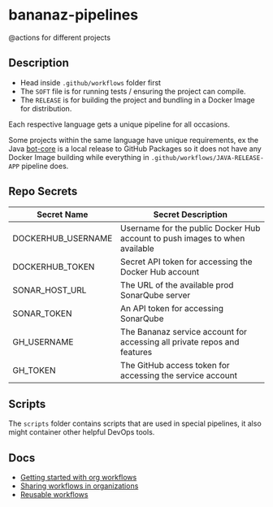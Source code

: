 # bananaz-pipelines
 @actions for different projects

## Description
* Head inside `.github/workflows` folder first
* The `SOFT` file is for running tests / ensuring the project can compile.
* The `RELEASE` is for building the project and bundling in a Docker Image for distribution.

Each respective language gets a unique pipeline for all occasions.

Some projects within the same language have unique requirements, ex the Java [bot-core](https://github.com/BananazTechnology/bot-core) is a local release to GitHub Packages so it does not have any Docker Image building while everything in `.github/workflows/JAVA-RELEASE-APP` pipeline does.

## Repo Secrets
| Secret Name | Secret Description |
|---|---|
| DOCKERHUB_USERNAME | Username for the public Docker Hub account to push images to when available |
| DOCKERHUB_TOKEN | Secret API token for accessing the Docker Hub account |
| SONAR_HOST_URL | The URL of the available prod SonarQube server |
| SONAR_TOKEN | An API token for accessing SonarQube |
| GH_USERNAME | The Bananaz service account for accessing all private repos and features |
| GH_TOKEN | The GitHub access token for accessing the service account |

## Scripts
The `scripts` folder contains scripts that are used in special pipelines, it also might container other helpful DevOps tools.

## Docs
* [Getting started with org workflows](https://docs.github.com/en/actions/using-workflows/creating-starter-workflows-for-your-organization)
* [Sharing workflows in organizations](https://docs.github.com/en/actions/using-workflows/sharing-workflows-secrets-and-runners-with-your-organization)
* [Reusable workflows](https://docs.github.com/en/actions/using-workflows/reusing-workflows)

